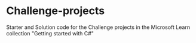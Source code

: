 # Challenge-projects
Starter and Solution code for the Challenge projects in the Microsoft Learn collection "Getting started with C#"
